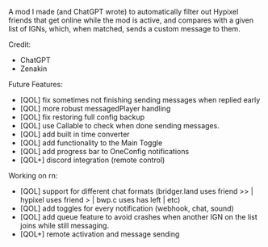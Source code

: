 A mod I made (and ChatGPT wrote) to automatically filter out Hypixel friends that get online while the mod is active, and compares with a given list of IGNs, which, when matched, sends a custom message to them.

Credit:
- ChatGPT
- Zenakin

Future Features:
- [QOL] fix sometimes not finishing sending messages when replied early
- [QOL] more robust messagedPlayer handling
- [QOL] fix restoring full config backup
- [QOL] use Callable to check when done sending messages.
- [QOL] add built in time converter
- [QOL] add functionality to the Main Toggle
- [QOL] add progress bar to OneConfig notifications
- [QOL+] discord integration (remote control)

Working on rn:
- [QOL] support for different chat formats (bridger.land uses friend >> | hypixel uses friend > | bwp.c uses has left | etc)
- [QOL] add toggles for every notification (webhook, chat, sound)
- [QOL] add queue feature to avoid crashes when another IGN on the list joins while still messaging.
- [QOL+] remote activation and message sending